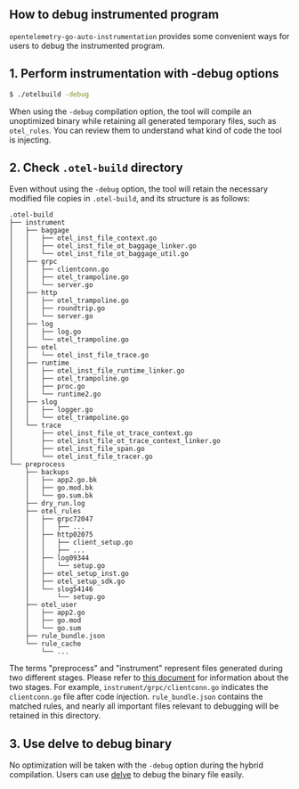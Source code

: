 ## How to debug instrumented program

`opentelemetry-go-auto-instrumentation` provides some convenient ways for users to debug the instrumented program.

## 1. Perform instrumentation with -debug options

```bash
$ ./otelbuild -debug
```

When using the `-debug` compilation option, the tool will compile an unoptimized binary 
while retaining all generated temporary files, such as `otel_rules`. You can review 
them to understand what kind of code the tool is injecting.

## 2. Check `.otel-build` directory

Even without using the `-debug` option, the tool will retain the necessary modified file copies in `.otel-build`, and its structure is as follows:

```shell
.otel-build
├── instrument
│   ├── baggage
│   │   ├── otel_inst_file_context.go
│   │   ├── otel_inst_file_ot_baggage_linker.go
│   │   └── otel_inst_file_ot_baggage_util.go
│   ├── grpc
│   │   ├── clientconn.go
│   │   ├── otel_trampoline.go
│   │   └── server.go
│   ├── http
│   │   ├── otel_trampoline.go
│   │   ├── roundtrip.go
│   │   └── server.go
│   ├── log
│   │   ├── log.go
│   │   └── otel_trampoline.go
│   ├── otel
│   │   └── otel_inst_file_trace.go
│   ├── runtime
│   │   ├── otel_inst_file_runtime_linker.go
│   │   ├── otel_trampoline.go
│   │   ├── proc.go
│   │   └── runtime2.go
│   ├── slog
│   │   ├── logger.go
│   │   └── otel_trampoline.go
│   └── trace
│       ├── otel_inst_file_ot_trace_context.go
│       ├── otel_inst_file_ot_trace_context_linker.go
│       ├── otel_inst_file_span.go
│       └── otel_inst_file_tracer.go
└── preprocess
    ├── backups
    │   ├── app2.go.bk
    │   ├── go.mod.bk
    │   └── go.sum.bk
    ├── dry_run.log
    ├── otel_rules
    │   ├── grpc72047
    │   │   ├── ...
    │   ├── http02075
    │   │   ├── client_setup.go
    │   │   ├── ...
    │   ├── log09344
    │   │   └── setup.go
    │   ├── otel_setup_inst.go
    │   ├── otel_setup_sdk.go
    │   └── slog54146
    │       └── setup.go
    ├── otel_user
    │   ├── app2.go
    │   ├── go.mod
    │   └── go.sum
    ├── rule_bundle.json
    └── rule_cache
        └── ...
```

The terms "preprocess" and "instrument" represent files generated during two different stages. Please refer to [this document](how-it-works.md) for information about the two stages. For example, `instrument/grpc/clientconn.go` indicates the `clientconn.go` file after code injection. `rule_bundle.json` contains the matched rules, and nearly all important files relevant to debugging will be retained in this directory.

## 3. Use delve to debug binary

No optimization will be taken with the `-debug` option during the hybrid compilation. Users can
use [delve](https://github.com/go-delve/delve) to debug the binary file easily.